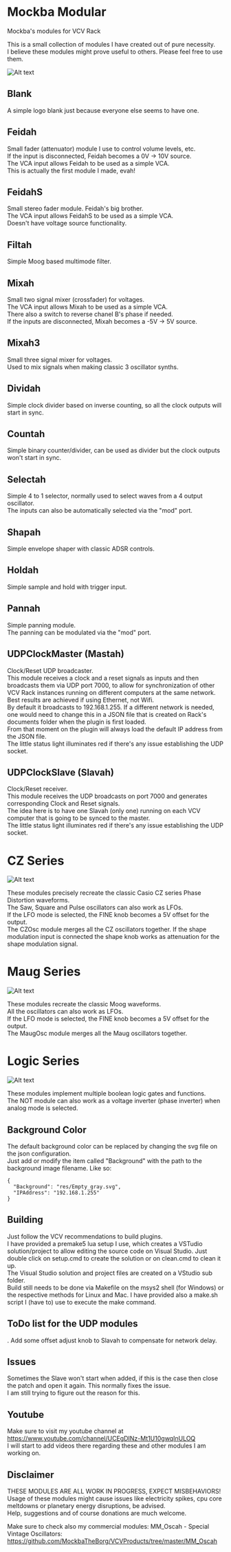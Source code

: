 # Mockba Modular
Mockba's modules for VCV Rack

This is a small collection of modules I have created out of pure necessity.<br>
I believe these modules might prove useful to others. Please feel free to use them.

![Alt text](./screenshot.png)

## Blank
A simple logo blank just because everyone else seems to have one.

## Feidah
Small fader (attenuator) module I use to control volume levels, etc.<br>
If the input is disconnected, Feidah becomes a 0V -> 10V source.<br>
The VCA input allows Feidah to be used as a simple VCA.<br>
This is actually the first module I made, evah!

## FeidahS
Small stereo fader module. Feidah's big brother.<br>
The VCA input allows FeidahS to be used as a simple VCA.<br>
Doesn't have voltage source functionality.

## Filtah
Simple Moog based multimode filter.

## Mixah
Small two signal mixer (crossfader) for voltages.<br>
The VCA input allows Mixah to be used as a simple VCA.<br>
There also a switch to reverse chanel B's phase if needed.<br>
If the inputs are disconnected, Mixah becomes a -5V -> 5V source.

## Mixah3
Small three signal mixer for voltages.<br>
Used to mix signals when making classic 3 oscillator synths.

## Dividah
Simple clock divider based on inverse counting, so all the clock outputs will start in sync.

## Countah
Simple binary counter/divider, can be used as divider but the clock outputs won't start in sync.

## Selectah
Simple 4 to 1 selector, normally used to select waves from a 4 output oscillator.<br>
The inputs can also be automatically selected via the "mod" port.

## Shapah
Simple envelope shaper with classic ADSR controls.

## Holdah
Simple sample and hold with trigger input.

## Pannah
Simple panning module.<br>
The panning can be modulated via the "mod" port.

## UDPClockMaster (Mastah)
Clock/Reset UDP broadcaster.<br>
This module receives a clock and a reset signals as inputs and then broadcasts them via UDP port 7000, to allow for synchronization of other VCV Rack instances running on different computers at the same network.<br>
Best results are achieved if using Ethernet, not Wifi.<br>
By default it broadcasts to 192.168.1.255. If a different network is needed, one would need to change this in a JSON file that is created on Rack's documents folder when the plugin is first loaded.<br>
From that moment on the plugin will always load the default IP address from the JSON file.<br>
The little status light illuminates red if there's any issue establishing the UDP socket.

## UDPClockSlave (Slavah)
Clock/Reset receiver.<br>
This module receives the UDP broadcasts on port 7000 and generates corresponding Clock and Reset signals.<br>
The idea here is to have one Slavah (only one) running on each VCV computer that is going to be synced to the master.<br>
The little status light illuminates red if there's any issue establishing the UDP socket.

# CZ Series
![Alt text](./screenshot2.png)

These modules precisely recreate the classic Casio CZ series Phase Distortion waveforms.<br>
The Saw, Square and Pulse oscillators can also work as LFOs.<br>
If the LFO mode is selected, the FINE knob becomes a 5V offset for the output.<br>
The CZOsc module merges all the CZ oscillators together.
If the shape modulation input is connected the shape knob works as attenuation for the shape modulation signal.

# Maug Series
![Alt text](./screenshot4.png)

These modules recreate the classic Moog waveforms.<br>
All the oscillators can also work as LFOs.<br>
If the LFO mode is selected, the FINE knob becomes a 5V offset for the output.<br>
The MaugOsc module merges all the Maug oscillators together.

# Logic Series
![Alt text](./screenshot3.png)

These modules implement multiple boolean logic gates and functions.<br>
The NOT module can also work as a voltage inverter (phase inverter) when analog mode is selected.

## Background Color
The default background color can be replaced by changing the svg file on the json configuration.<br>
Just add or modify the item called "Background" with the path to the background image filename. Like so:<br>
```
{
  "Background": "res/Empty_gray.svg",
  "IPAddress": "192.168.1.255"
}
```

## Building
Just follow the VCV recommendations to build plugins.<br>
I have provided a premake5 lua setup I use, which creates a VSTudio solution/project to allow editing the source code on Visual Studio. Just double click on setup.cmd to create the solution or on clean.cmd to clean it up.<br>
The Visual Studio solution and project files are created on a VStudio sub folder.<br>
Build still needs to be done via Makefile on the msys2 shell (for Windows) or the respective methods for Linux and Mac. I have provided also a make.sh script I (have to) use to execute the make command.

## ToDo list for the UDP modules
. Add some offset adjust knob to Slavah to compensate for network delay.<br>

## Issues
Sometimes the Slave won't start when added, if this is the case then close the patch and open it again. This normally fixes the issue.<br>
I am still trying to figure out the reason for this.<br>

## Youtube
Make sure to visit my youtube channel at https://www.youtube.com/channel/UCEgDINz-Mt1U10gwqInULOQ<br>
I will start to add videos there regarding these and other modules I am working on.

## Disclaimer
THESE MODULES ARE ALL WORK IN PROGRESS, EXPECT MISBEHAVIORS!<br>
Usage of these modules might cause issues like electricity spikes, cpu core meltdowns or planetary energy disruptions, be advised.<br>
Help, suggestions and of course donations are much welcome.<br>

Make sure to check also my commercial modules:
MM_Oscah - Special Vintage Oscillators: https://github.com/MockbaTheBorg/VCVProducts/tree/master/MM_Oscah

